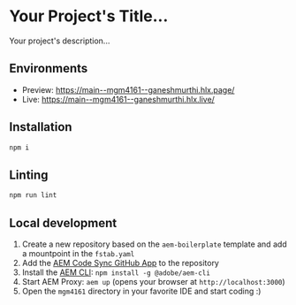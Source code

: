 # Your Project's Title...
Your project's description...

## Environments
- Preview: https://main--mgm4161--ganeshmurthi.hlx.page/
- Live: https://main--mgm4161--ganeshmurthi.hlx.live/

## Installation

```sh
npm i
```

## Linting

```sh
npm run lint
```

## Local development

1. Create a new repository based on the `aem-boilerplate` template and add a mountpoint in the `fstab.yaml`
1. Add the [AEM Code Sync GitHub App](https://github.com/apps/aem-code-sync) to the repository
1. Install the [AEM CLI](https://github.com/adobe/helix-cli): `npm install -g @adobe/aem-cli`
1. Start AEM Proxy: `aem up` (opens your browser at `http://localhost:3000`)
1. Open the `mgm4161` directory in your favorite IDE and start coding :)
